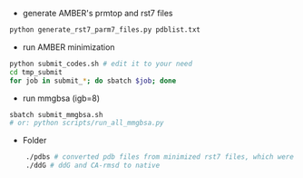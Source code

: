 - generate AMBER's prmtop and rst7 files

```bash
python generate_rst7_parm7_files.py pdblist.txt
```

- run AMBER minimization

```bash
python submit_codes.sh # edit it to your need
cd tmp_submit
for job in submit_*; do sbatch $job; done
```

- run mmgbsa (igb=8)

```bash
sbatch submit_mmgbsa.sh
# or: python scripts/run_all_mmgbsa.py
```

- Folder

```bash
    ./pdbs # converted pdb files from minimized rst7 files, which were used for mmgbsa
    ./ddG # ddG and CA-rmsd to native
```
